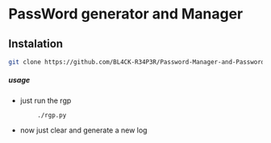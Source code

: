 # PassWord generator and Manager
## Instalation
```bash
git clone https://github.com/BL4CK-R34P3R/Password-Manager-and-Password-generator

```
##### usage
- just run the rgp

```
        ./rgp.py
```

- now just clear and generate a new log
